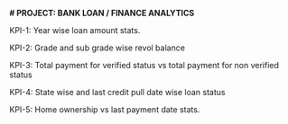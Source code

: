 **#  PROJECT: BANK LOAN / FINANCE ANALYTICS**

KPI-1: Year wise loan amount stats.

KPI-2: Grade and sub grade wise revol balance

KPI-3: Total payment for verified status vs total payment for non verified status

KPI-4: State wise and last credit pull date wise loan status

KPI-5: Home ownership vs last payment date stats.
